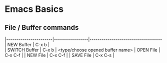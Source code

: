 # Emacs Basics

## File / Buffer commands
|-----------------------|-----------------|------------------------------------
| NEW       Buffer      |     C-x b       |   <new buffer name>   
| SWITCH    Buffer      |     C-x b       |   <type/choose opened buffer name>
| OPEN      File        |     C-x C-f     |   <browse>
| NEW       File        |     C-x C-f     |   <new file name>
| SAVE      File        |     C-x C-s     |   <enter>

